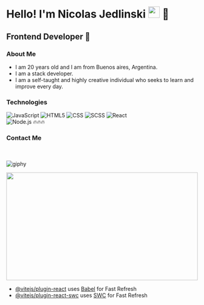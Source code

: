<h1>Hello! I'm Nicolas Jedlinski <img src="https://raw.githubusercontent.com/iampavangandhi/iampavangandhi/master/gifs/Hi.gif" width="30px"> 🚀</h1>
<h2>Frontend Developer 🎨</h2>

### About Me
- I am 20 years old and I am from Buenos aires, Argentina.
- I am a stack developer.
- I am a self-taught and highly creative individual who seeks to learn and improve every day.

### Technologies
  ![JavaScript](https://img.shields.io/badge/-JavaScript-333333?style=flat&logo=javascript)
  ![HTML5](https://img.shields.io/badge/-HTML5-333333?style=flat&logo=HTML5)
  ![CSS](https://img.shields.io/badge/-CSS-333333?style=flat&logo=CSS3&logoColor=1572B6)
  ![SCSS](https://img.shields.io/badge/-SCSS-333333?style=flat&logo=SASS&logoColor=CE6B9E)
  ![React](https://img.shields.io/badge/-React-333333?style=flat&logo=react)
  <br/>
  ![Node.js](https://img.shields.io/badge/-Node.js-333333?style=flat&logo=node.js)
🔥🔥🔥
### Contact Me
<a href="https://www.linkedin.com/in/nicolas-jedlinski-3970a7184/"></a>
<a href="nicolasjedlinski@gmail.com"></a>  
<br/>
![giphy](https://github.com/Nicojedlinski/eccomerce-NickClothes-Inc/assets/111811580/9346a01b-acb7-432f-be8a-0415bdfeb272)
<br/>

<div style="position: relative; width: 100%; height: 0; padding-bottom: 56.25%;">
  <img src="https://tenor.com/es-US/view/developer-xmooney-alien-code-life-coding-gif-25301196" style="position: absolute; width: 100%; height: 100%; top: 0; left: 0;">
</div>




- [@vitejs/plugin-react](https://github.com/vitejs/vite-plugin-react/blob/main/packages/plugin-react/README.md) uses [Babel](https://babeljs.io/) for Fast Refresh
- [@vitejs/plugin-react-swc](https://github.com/vitejs/vite-plugin-react-swc) uses [SWC](https://swc.rs/) for Fast Refresh
